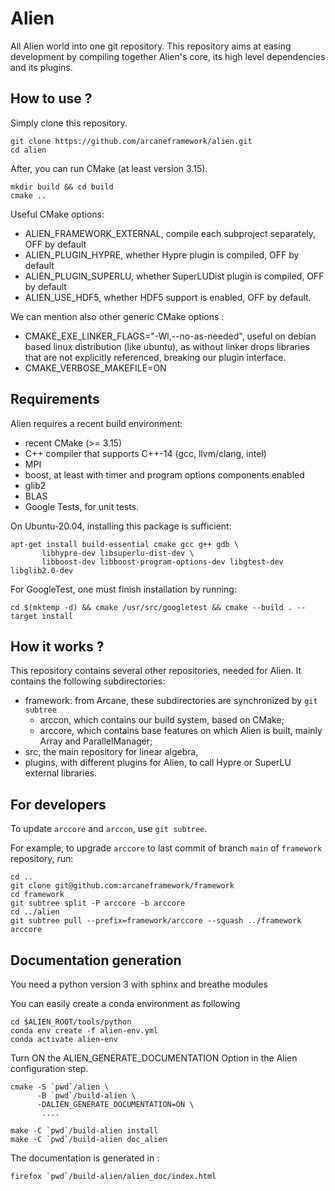 # Alien

All Alien world into one git repository. This repository aims at easing development by compiling together Alien's core,
its high level dependencies and its plugins.

## How to use ?

Simply clone this repository.

```shell script
git clone https://github.com/arcaneframework/alien.git
cd alien
```

After, you can run CMake (at least version 3.15).

```shell script
mkdir build && cd build
cmake ..
```

Useful CMake options:

- ALIEN_FRAMEWORK_EXTERNAL, compile each subproject separately, OFF by default
- ALIEN_PLUGIN_HYPRE, whether Hypre plugin is compiled, OFF by default
- ALIEN_PLUGIN_SUPERLU, whether SuperLUDist plugin is compiled, OFF by default
- ALIEN_USE_HDF5, whether HDF5 support is enabled, OFF by default.

We can mention also other generic CMake options :

- CMAKE_EXE_LINKER_FLAGS="-Wl,--no-as-needed", useful on debian based linux distribution (like ubuntu), as without
  linker drops libraries that are not explicitly referenced, breaking our plugin interface.
- CMAKE_VERBOSE_MAKEFILE=ON

## Requirements

Alien requires a recent build environment:

- recent CMake (>= 3.15)
- C++ compiler that supports C++-14 (gcc, llvm/clang, intel)
- MPI
- boost, at least with timer and program options components enabled
- glib2
- BLAS
- Google Tests, for unit tests.

On Ubuntu-20.04, installing this package is sufficient:

 ```shell script
apt-get install build-essential cmake gcc g++ gdb \
        libhypre-dev libsuperlu-dist-dev \
        libboost-dev libboost-program-options-dev libgtest-dev libglib2.0-dev
```

For GoogleTest, one must finish installation by running:

```shell script
cd $(mktemp -d) && cmake /usr/src/googletest && cmake --build . --target install
```

## How it works ?

This repository contains several other repositories, needed for Alien. It contains the following subdirectories:

- framework: from Arcane, these subdirectories are synchronized by `git subtree`
    + arccon, which contains our build system, based on CMake;
    + arccore, which contains base features on which Alien is built, mainly Array and ParallelManager;
- src, the main repository for linear algebra,
- plugins, with different plugins for Alien, to call Hypre or SuperLU external libraries.

## For developers

To update `arccore` and `arccon`, use `git subtree`.

For example, to upgrade `arccore` to last commit of branch `main` of `framework` repository, run:

```shell script
cd ..
git clone git@github.com:arcaneframework/framework
cd framework
git subtree split -P arccore -b arccore
cd ../alien
git subtree pull --prefix=framework/arccore --squash ../framework arccore
```

## Documentation generation

You need a python version 3 with sphinx and breathe modules

You can easily create a conda environment as following

```shell script
cd $ALIEN_ROOT/tools/python
conda env create -f alien-env.yml
conda activate alien-env
```

Turn ON the ALIEN_GENERATE_DOCUMENTATION Option in the Alien configuration step.

```shell script
cmake -S `pwd`/alien \
      -B `pwd`/build-alien \
      -DALIEN_GENERATE_DOCUMENTATION=ON \
       ....
       
make -C `pwd`/build-alien install
make -C `pwd`/build-alien doc_alien
```

The documentation is generated in :

```shell script
firefox `pwd`/build-alien/alien_doc/index.html
```

